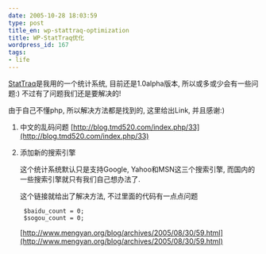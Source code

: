 ```yaml
---
date: 2005-10-28 18:03:59
type: post
title_en: wp-stattraq-optimization
title: WP-StatTraq优化
wordpress_id: 167
tags:
- life
---
```


[StatTraq](http://randypeterman.com/StatTraq/)是我用的一个统计系统, 目前还是1.0alpha版本, 所以或多或少会有一些问题:) 不过有了问题我们还是要解决的!

由于自己不懂php, 所以解决方法都是找到的, 这里给出Link, 并且感谢:)

1. 中文的乱码问题
[http://blog.tmd520.com/index.php/33](http://blog.tmd520.com/index.php/33)

2. 添加新的搜索引擎

	这个统计系统默认只是支持Google, Yahoo和MSN这三个搜索引擎, 而国内的一些搜索引擎就只有我们自己想办法了.
	
	这个链接就给出了解决方法, 不过里面的代码有一点点问题

		$baidu_count = 0;
		$sogou_count = 0;

	[http://www.mengyan.org/blog/archives/2005/08/30/59.html](http://www.mengyan.org/blog/archives/2005/08/30/59.html)
